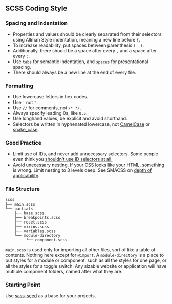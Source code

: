 
## SCSS Coding Style

### Spacing and Indentation

* Properties and values should be clearly separated from their selectors using Allman Style indentation, meaning a new line before `{`.
* To increase readability, put spaces between parenthesis `(  )`.
* Additionally, there should be a space after every `,` and a space after every `:`.
* Use `tabs` for semantic indentation, and `spaces` for presentational spacing.
* There should always be a new line at the end of every file.

### Formatting

* Use lowercase letters in hex codes.
* Use `'` not `"`.
* Use `//` for comments, not `/* */`.
* Always specify leading 0s, like `0.5`.
* Use longhand values, be explicit and avoid shorthand.
* Selectors be written in hyphenated lowercase, not [CamelCase](http://en.wikipedia.org/wiki/CamelCase) or [snake_case](http://en.wikipedia.org/wiki/Snake_case).

### Good Practice

* Limit use of IDs, and never add unnecessary selectors. Some people even think you [shouldn't use ID selectors at all.](http://screwlewse.com/2010/07/dont-use-id-selectors-in-css/)
* Avoid unecessary nesting. If your CSS looks like your HTML, something is wrong. Limit nesting to 3 levels deep. See SMACSS on [depth of applicability](http://smacss.com/book/applicability).

### File Structure

```
scss
├── main.scss
└── partials
    ├── base.scss
    ├── breakpoints.scss
    ├── reset.scss
    ├── mixins.scss
    ├── variables.scss
    └── module-directory
    	 └── component.scss
```

`main.scss` is used only for importing all other files, sort of like a table of contents. Nothing here except for `@import`.
A `module-directory` is a place to put styles for a module or component, such as all the styles for one page, or all the styles for a toggle switch. Any sizable website or application will have mutliple component folders, named after what they are.

### Starting Point

Use [sass-seed](https://github.com/RyanWarner/sass-seed) as a base for your projects.